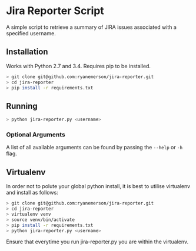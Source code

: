 # Jira Reporter Script

A simple script to retrieve a summary of JIRA issues associated with a specified username.

## Installation

Works with Python 2.7 and 3.4.  Requires pip to be installed.

```bash
> git clone git@github.com:ryanemerson/jira-reporter.git
> cd jira-reporter
> pip install -r requirements.txt
```

## Running

```bash
> python jira-reporter.py <username>
```

### Optional Arguments
A list of all available arguments can be found by passing the ```--help``` or ```-h``` flag.  


## Virtualenv
In order not to polute your global python install, it is best to utilise virtualenv and install as follows:
```bash
> git clone git@github.com:ryanemerson/jira-reporter.git
> cd jira-reporter
> virtualenv venv
> source venv/bin/activate
> pip install -r requirements.txt
> python jira-reporter.py <username>
```

Ensure that everytime you run jira-reporter.py you are within the virtualenv.